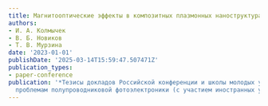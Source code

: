 ```yaml
---
title: Магнитооптические эффекты в композитных плазмонных наноструктурах
authors:
- И. А. Колмычек
- В. Б. Новиков
- Т. В. Мурзина
date: '2023-01-01'
publishDate: '2025-03-14T15:59:47.507471Z'
publication_types:
- paper-conference
publication: '*Тезисы докладов Российской конференции и школы молодых ученых по актуальным
  проблемам полупроводниковой фотоэлектроники (с участием иностранных ученых) dqФотоника-2023dq*'
---
```

